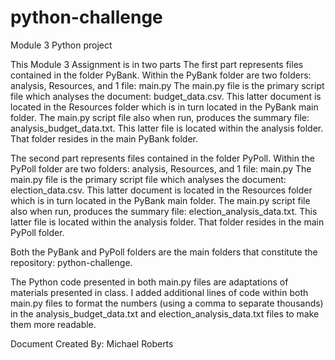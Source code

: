 # python-challenge
Module 3 Python project

This Module 3 Assignment is in two parts
The first part represents files contained in the folder PyBank. Within the PyBank folder are two folders: analysis, Resources, and 1 file: main.py
The main.py file is the primary script file which analyses the document: budget_data.csv. This latter document is located in the Resources folder which is in turn located in the PyBank main folder. The main.py script file also when run, produces the summary file: analysis_budget_data.txt. This latter file is located within the analysis folder. That folder resides in the main PyBank folder. 

The second part represents files contained in the folder PyPoll. Within the PyPoll folder are two folders: analysis, Resources, and 1 file: main.py
The main.py file is the primary script file which analyses the document: election_data.csv. This latter document is located in the Resources folder which is in turn located in the PyBank main folder. The main.py script file also when run, produces the summary file: election_analysis_data.txt. This latter file is located within the analysis folder. That folder resides in the main PyPoll folder.

Both the PyBank and PyPoll folders are the main folders that constitute the repository: python-challenge. 

The Python code presented in both main.py files are adaptations of materials presented in class. I added additional lines of code within both main.py files to format the numbers (using a comma to separate thousands) in the analysis_budget_data.txt and election_analysis_data.txt files to make them more readable.

Document Created By: Michael Roberts
